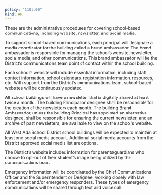 ```yaml
---
policy: "1101.00"
kind: AR
---
```


These are the administrative procedures for covering school-based communications, including website, newsletter,
and social media.

To support school-based communications, each principal will designate a media coordinator for the building called a
brand ambassador. The brand ambassador is responsible for managing the school’s website, newsletter, social media,
and other communications. This brand ambassador will be the District’s communications team point of contact within
the school building.

Each school’s website will include essential information, including staff contact information, school calendars,
registration information, resources, etc. With support from the District’s communications team, school-based
websites will be continuously updated.

All school buildings will have a newsletter that is digitally shared at least twice a month.. The building Principal or
designee shall be responsible for the creation of the newsletters each month. The building Brand Ambassador, unless
the building Principal has appointed an alternative designee, shall be responsible for ensuring the current newsletter,
and an archive of past newsletters, are available to view on the school's website.

All West Ada School District school buildings will be expected to maintain at least one social media account.
Additional social media accounts from the District approved social media list are optional.

The District’s website includes information for parents/guardians who choose to opt-out of their student’s image
being utilized by the communications team.

Emergency information will be coordinated by the Chief Communications Officer and the Superintendent or
Designee, working closely with law enforcement and/or emergency responders. These types of emergency
communications will be shared through text and voice call.
